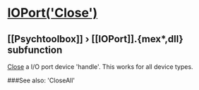 # [IOPort('Close')](IOPort-Close) 
## [[Psychtoolbox]] &#8250; [[IOPort]].{mex*,dll} subfunction


[Close](Close) a I/O port device 'handle'. This works for all device types.  
  


###See also:
'CloseAll'
